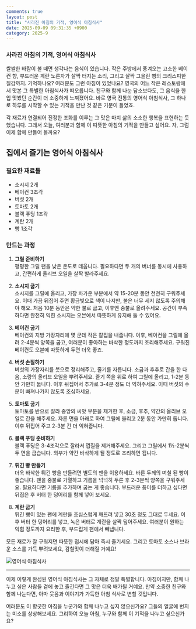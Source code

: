 ```yaml
---
comments: true
layout: post
title: "사라진 아침의 기적, 영어식 아침식사"
date: 2025-09-09 09:31:35 +0900
category: 2025-9
---
```


### 사라진 아침의 기적, 영어식 아침식사

쌀쌀한 바람이 불 때면 생각나는 음식이 있습니다. 작은 주방에서 풍겨오는 고소한 베이컨 향, 부드러운 계란 노른자가 살짝 터지는 소리, 그리고 살짝 그을린 빵의 크리스피한 질감까지. 기억하나요? 여러분도 그런 아침이 있었나요? 영국의 어느 작은 레스토랑에서 맛본 그 특별한 아침식사가 떠오릅니다. 친구와 함께 나눈 담소보다도, 그 음식을 한 입 맛봤던 순간이 더 소중하게 느껴졌어요. 바로 영국 전통의 영어식 아침식사, 그 하나로 하루를 시작할 수 있는 기적을 만난 것 같은 기분이 들었죠.

각 재료가 연결되어 진정한 조화를 이루는 그 맛은 마치 삶의 소소한 행복을 표현하는 듯했습니다. 그래서 오늘, 여러분과 함께 이 따뜻한 아침의 기적을 만들고 싶어요. 자, 그럼 이제 함께 만들어 볼까요? 

## 집에서 즐기는 영어식 아침식사

### 필요한 재료들

- 소시지 2개
- 베이컨 3조각
- 버섯 2개
- 토마토 2개
- 블랙 푸딩 1조각
- 계란 2개
- 빵 1조각

### 만드는 과정

1. **그릴 준비하기**  
   평평한 그릴 팬을 낮은 온도로 데웁니다. 필요하다면 두 개의 버너를 동시에 사용하고, 간편하게 올리브 오일을 살짝 발라주세요.

2. **소시지 굽기**  
   소시지를 그릴에 올리고, 가장 차가운 부분에서 약 15-20분 동안 천천히 구워주세요. 이때 가끔 뒤집어 주면 황금빛으로 색이 나지만, 불은 너무 세지 않도록 주의해야 해요. 처음 10분 동안은 약한 불로 굽고, 이후엔 중불로 올려주세요. 공간이 부족하다면 완전히 익힌 소시지는 오븐에서 따뜻하게 유지해 둘 수 있어요.

3. **베이컨 굽기**  
   베이컨의 지방 가장자리에 몇 군데 작은 칼집을 내줍니다. 이후, 베이컨을 그릴에 올려 2-4분씩 양쪽을 굽고, 여러분이 좋아하는 바삭한 정도까지 조리해주세요. 구워진 베이컨도 오븐에 따뜻하게 두면 더욱 좋죠.

4. **버섯 손질하기**  
   버섯의 가장자리를 붓으로 정리해주고, 줄기를 자릅니다. 소금과 후추로 간을 한 다음, 소량의 올리브 오일을 뿌려주세요. 줄기 쪽을 위로 하여 그릴에 올리고, 1-2분 동안 가만히 둡니다. 이후 뒤집어서 추가로 3-4분 정도 더 익혀주세요. 이때 버섯의 수분이 빠져나가지 않도록 조심하세요.

5. **토마토 굽기**  
   토마토를 반으로 잘라 중앙의 씨앗 부분을 제거한 후, 소금, 후추, 약간의 올리브 오일로 간을 해주세요. 자른 면을 아래로 하여 그릴에 올리고 2분 동안 가만히 둡니다. 이후 뒤집어 주고 2-3분 간 더 익혀줍니다.

6. **블랙 푸딩 준비하기**  
   블랙 푸딩은 3-4조각으로 잘라서 껍질을 제거해주세요. 그리고 그릴에서 1½-2분씩 두 면을 굽습니다. 외부가 약간 바삭하게 될 정도로 조리하면 됩니다.

7. **튀긴 빵 만들기**  
   더욱 바삭한 튀긴 빵을 만들려면 별도의 팬을 이용하세요. 바른 두께의 며칠 된 빵이 좋습니다. 팬을 중불로 가열하고 기름을 넉넉히 두른 후 2-3분씩 양쪽을 구워주세요. 필요하다면 기름을 추가하며 굽는 게 좋습니다. 부드러운 풍미를 더하고 싶다면 뒤집은 후 버터 한 덩어리를 함께 넣어 보세요.

8. **계란 굽기**  
   튀긴 빵이 있는 팬에 계란을 조심스럽게 깨뜨려 넣고 30초 정도 그대로 두세요. 이후 버터 한 덩어리를 넣고, 녹은 버터로 계란을 살짝 덮어주세요. 여러분이 원하는 익힘 정도까지 요리한 후, 부드럽게 팬에서 빼냅니다.

모든 재료가 잘 구워지면 따뜻한 접시에 담아 즉시 즐기세요. 그리고 토마토 소스나 브라운 소스를 가득 뿌려보세요, 감칠맛이 더해질 거예요!

![영어식 아침식사](https://www.themealdb.com/images/media/meals/utxryw1511721587.jpg)

---

이제 이렇게 완성된 영어식 아침식사는 그 자체로 정말 특별합니다. 아침이지만, 함께 나누고 싶은 사람들 곁에 놓고 즐긴다면 그 맛은 더욱 배가될 거예요. 만약 소중한 친구와 함께 나눈다면, 아마 웃음과 이야기가 가득한 아침 식사로 변할 것입니다. 

여러분도 이 향긋한 아침을 누군가와 함께 나누고 싶지 않으신가요? 그들의 얼굴에 번지는 미소를 상상해보세요. 그리하여 오늘 아침, 누구와 함께 이 기적을 나누고 싶으신가요?